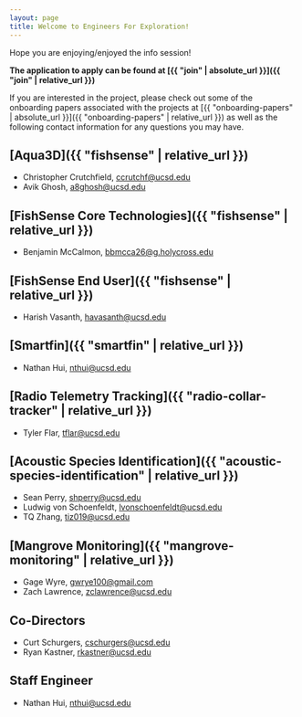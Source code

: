 ```yaml
---
layout: page
title: Welcome to Engineers For Exploration!
---
```


Hope you are enjoying/enjoyed the info session!

**The application to apply can be found at [{{ "join" | absolute_url }}]({{ "join" | relative_url }})**

If you are interested in the project, please check out some of the onboarding papers associated with the projects at [{{ "onboarding-papers" | absolute_url }}]({{ "onboarding-papers" | relative_url }}) as well as the following contact information for any questions you may have.

##  [Aqua3D]({{ "fishsense" | relative_url }})
- Christopher Crutchfield, [ccrutchf@ucsd.edu](mailto:ccrutchf@ucsd.edu)
- Avik Ghosh, [a8ghosh@ucsd.edu](mailto:a8ghosh@ucsd.edu) 

##  [FishSense Core Technologies]({{ "fishsense" | relative_url }})
- Benjamin McCalmon, [bbmcca26@g.holycross.edu](mailto:bbmcca26@g.holycross.edu )

## [FishSense End User]({{ "fishsense" | relative_url }})
- Harish Vasanth, [havasanth@ucsd.edu](mailto:havasanth@ucsd.edu)

## [Smartfin]({{ "smartfin" | relative_url }})
- Nathan Hui, [nthui@ucsd.edu](mailto:nthui@ucsd.edu)

## [Radio Telemetry Tracking]({{ "radio-collar-tracker" | relative_url }})
- Tyler Flar, [tflar@ucsd.edu](mailto:tflar@ucsd.edu)

## [Acoustic Species Identification]({{ "acoustic-species-identification" | relative_url }}) 
- Sean Perry, [shperry@ucsd.edu](mailto:shperry@ucsd.edu)
- Ludwig von Schoenfeldt, [lvonschoenfeldt@ucsd.edu](mailto:lvonschoenfeldt@ucsd.edu)
- TQ Zhang, [tiz019@ucsd.edu](mailto:tiz019@ucsd.edu)

##  [Mangrove Monitoring]({{ "mangrove-monitoring" | relative_url }}) 
- Gage Wyre, [gwrye100@gmail.com](mailto:gwrye100@gmail.com)
- Zach Lawrence, [zclawrence@ucsd.edu](mailto:zclawrence@ucsd.edu) 

## Co-Directors
- Curt Schurgers, [cschurgers@ucsd.edu](mailto:cschurgers@ucsd.edu) 
- Ryan Kastner, [rkastner@ucsd.edu](mailto:rkastner@ucsd.edu) 

## Staff Engineer
- Nathan Hui, [nthui@ucsd.edu](mailto:nthui@ucsd.edu) 
